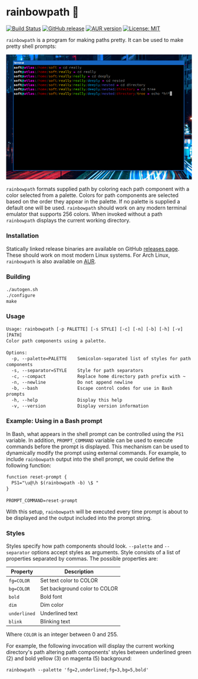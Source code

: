 # rainbowpath 🌈

[![Build Status](https://api.travis-ci.org/Soft/rainbowpath.svg?branch=master)](https://travis-ci.org/Soft/rainbowpath)
[![GitHub release](https://img.shields.io/github/release/Soft/rainbowpath.svg)](https://github.com/Soft/rainbowpath/releases)
[![AUR version](https://img.shields.io/aur/version/rainbowpath.svg)](https://aur.archlinux.org/packages/rainbowpath/)
[![License: MIT](https://img.shields.io/badge/License-MIT-yellow.svg)](https://opensource.org/licenses/MIT)

`rainbowpath` is a program for making paths pretty. It can be used to make pretty
shell prompts:

<img src="https://raw.githubusercontent.com/Soft/rainbowpath/master/extra/screenshot.png">

`rainbowpath` formats supplied path by coloring each path component with a color
selected from a palette. Colors for path components are selected based on the
order they appear in the palette. If no palette is supplied a default one will
be used. `rainbowpath` should work on any modern terminal emulator that supports
256 colors. When invoked without a path `rainbowpath` displays the current
working directory.

### Installation

Statically linked release binaries are available on GitHub [releases
page](https://github.com/Soft/rainbowpath/releases). These should work on most
modern Linux systems. For Arch Linux, `rainbowpath` is also available on
[AUR](https://aur.archlinux.org/packages/rainbowpath/).

### Building

```shell
./autogen.sh
./configure
make
```

### Usage

```
Usage: rainbowpath [-p PALETTE] [-s STYLE] [-c] [-n] [-b] [-h] [-v] [PATH]
Color path components using a palette.

Options:
  -p, --palette=PALETTE    Semicolon-separated list of styles for path components
  -s, --separator=STYLE    Style for path separators
  -c, --compact            Replace home directory path prefix with ~
  -n, --newline            Do not append newline
  -b, --bash               Escape control codes for use in Bash prompts
  -h, --help               Display this help
  -v, --version            Display version information
```

### Example: Using in a Bash prompt

In Bash, what appears in the shell prompt can be controlled using the `PS1`
variable. In addition, `PROMPT_COMMAND` variable can be used to execute commands
before the prompt is displayed. This mechanism can be used to dynamically modify
the prompt using external commands. For example, to include `rainbowpath` output
into the shell prompt, we could define the following function:

```shell
function reset-prompt {
  PS1="\u@\h $(rainbowpath -b) \$ "
}

PROMPT_COMMAND=reset-prompt
```

With this setup, `rainbowpath` will be executed every time prompt is about to be
displayed and the output included into the prompt string.

### Styles

Styles specify how path components should look. `--palette` and `--separator`
options accept styles as arguments. Style consists of a list of properties
separated by commas. The possible properties are:

| Property     | Description                   |
| ------------ | ----------------------------- |
| `fg=COLOR`   | Set text color to COLOR       |
| `bg=COLOR`   | Set background color to COLOR |
| `bold`       | Bold font                     |
| `dim`        | Dim color                     |
| `underlined` | Underlined text               |
| `blink`      | Blinking text                 |

Where `COLOR` is an integer between 0 and 255.

For example, the following invocation will display the current working
directory's path altering path components' styles between underlined green (2)
and bold yellow (3) on magenta (5) background:

``` shell
rainbowpath --palette 'fg=2,underlined;fg=3,bg=5,bold'
```

